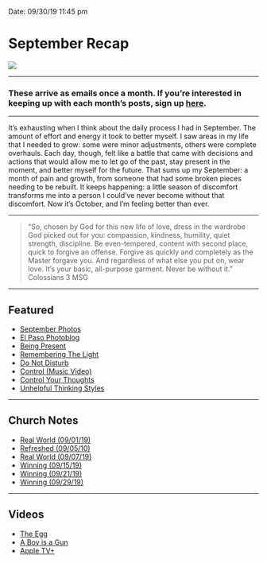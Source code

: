 
Date: 09/30/19 11:45 pm

# September Recap

![][image-1]

---- 

### These arrive as emails once a month. If you’re interested in keeping up with each month’s posts, sign up [here][1].

---- 

It’s exhausting when I think about the daily process I had in September. The amount of effort and energy it took to better myself. I saw areas in my life that I needed to grow: some were minor adjustments, others were complete overhauls. Each day, though, felt like a battle that came with decisions and actions that would allow me to let go of the past, stay present in the moment, and better myself for the future. That sums up my September: a month of pain and growth, from someone that had some broken pieces needing to be rebuilt. It keeps happening: a little season of discomfort transforms me into a person I could’ve never become without that discomfort. Now it’s October, and I’m feeling better than ever.

---- 

> “So, chosen by God for this new life of love, dress in the wardrobe God picked out for you: compassion, kindness, humility, quiet strength, discipline. Be even-tempered, content with second place, quick to forgive an offense. Forgive as quickly and completely as the Master forgave you. And regardless of what else you put on, wear love. It’s your basic, all-purpose garment. Never be without it.” Colossians‬ ‭3 MSG‬‬

---- 

## Featured

- [September Photos][2]
- [El Paso Photoblog][3]
- [Being Present][4]
- [Remembering The Light][5]
- [Do Not Disturb][6]
- [Control (Music Video)][7]
- [Control Your Thoughts][8]
- [Unhelpful Thinking Styles][9]

---- 

## Church Notes

- [Real World (09/01/19)][10]
- [Refreshed (09/05/10)][11]
- [Real World (09/07/19)][12]
- [Winning (09/15/19)][13]
- [Winning (09/21/19)][14]
- [Winning (09/29/19)][15]

---- 

## Videos

- [The Egg][16]
- [A Boy is a Gun][17]
- [Apple TV+][18]

[1]:	https://buttondown.email/nashp
[2]:	https://nshp.xyz/2Lujzzy
[3]:	https://nshp.xyz/2UFsZey
[4]:	https://nshp.xyz/2ZZpfWp
[5]:	https://nshp.xyz/2UMIukP
[6]:	https://nshp.xyz/2QaVCBx
[7]:	https://nshp.xyz/30jQP0q
[8]:	https://nshp.xyz/31vCdwy
[9]:	https://nshp.xyz/2mDoi8p
[10]:	https://nshp.xyz/34kDdWe
[11]:	https://nshp.xyz/2NPAL3U
[12]:	https://nshp.xyz/2ngCPr5
[13]:	https://nshp.xyz/2oY2bud
[14]:	https://nshp.xyz/2ngjINT
[15]:	https://nshp.xyz/2nGMA1z
[16]:	https://nshp.xyz/2HJ1w6h
[17]:	https://nshp.xyz/31qIgCl
[18]:	https://nshp.xyz/30f0utd

[image-1]:	https://i.imgur.com/WvClyDZ.png